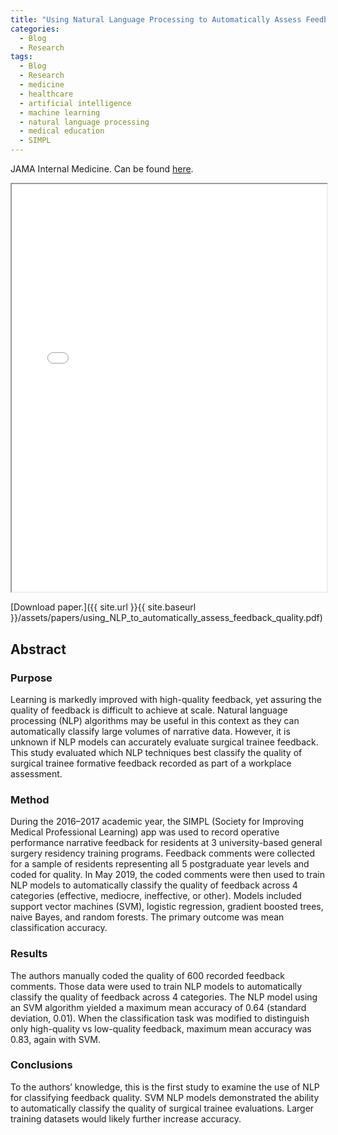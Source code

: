 ```yaml
---
title: "Using Natural Language Processing to Automatically Assess Feedback Quality: Findings From 3 Surgical Residencies"
categories:
  - Blog
  - Research
tags:
  - Blog
  - Research
  - medicine
  - healthcare
  - artificial intelligence
  - machine learning
  - natural language processing
  - medical education
  - SIMPL
---
```


JAMA Internal Medicine. Can be found [here](https://journals.lww.com/academicmedicine/Fulltext/2021/10000/Using_Natural_Language_Processing_to_Automatically.30.aspx).


<iframe src="{{ site.url }}{{ site.baseurl }}/assets/papers/using_NLP_to_automatically_assess_feedback_quality.pdf" 
    style="aspect-ratio: 8.5 / 11;"
    width="100%" 
>
</iframe>

[Download paper.]({{ site.url }}{{ site.baseurl }}/assets/papers/using_NLP_to_automatically_assess_feedback_quality.pdf)


## Abstract
### Purpose 
Learning is markedly improved with high-quality feedback, yet assuring the quality of feedback is difficult to achieve at scale. Natural language processing (NLP) algorithms may be useful in this context as they can automatically classify large volumes of narrative data. However, it is unknown if NLP models can accurately evaluate surgical trainee feedback. This study evaluated which NLP techniques best classify the quality of surgical trainee formative feedback recorded as part of a workplace assessment.

### Method 
During the 2016–2017 academic year, the SIMPL (Society for Improving Medical Professional Learning) app was used to record operative performance narrative feedback for residents at 3 university-based general surgery residency training programs. Feedback comments were collected for a sample of residents representing all 5 postgraduate year levels and coded for quality. In May 2019, the coded comments were then used to train NLP models to automatically classify the quality of feedback across 4 categories (effective, mediocre, ineffective, or other). Models included support vector machines (SVM), logistic regression, gradient boosted trees, naive Bayes, and random forests. The primary outcome was mean classification accuracy.

### Results 
The authors manually coded the quality of 600 recorded feedback comments. Those data were used to train NLP models to automatically classify the quality of feedback across 4 categories. The NLP model using an SVM algorithm yielded a maximum mean accuracy of 0.64 (standard deviation, 0.01). When the classification task was modified to distinguish only high-quality vs low-quality feedback, maximum mean accuracy was 0.83, again with SVM.

### Conclusions 
To the authors’ knowledge, this is the first study to examine the use of NLP for classifying feedback quality. SVM NLP models demonstrated the ability to automatically classify the quality of surgical trainee evaluations. Larger training datasets would likely further increase accuracy.
